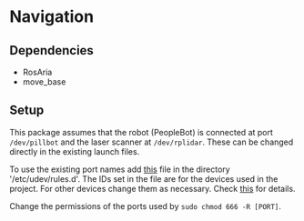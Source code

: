 # Navigation

## Dependencies

- RosAria
- move_base

## Setup
This package assumes that the robot (PeopleBot) is connected at port `/dev/pillbot` and the laser scanner at `/dev/rplidar`. These can be changed directly in the existing launch files.

To use the existing port names add [this](../../ros-independent/99-usb-serial.rules) file in the directory '/etc/udev/rules.d'. The IDs set in the file are for the devices used in the project. For other devices change them as necessary. Check [this](http://hintshop.ludvig.co.nz/show/persistent-names-usb-serial-devices/) for details. 

Change the permissions of the ports used by `sudo chmod 666 -R [PORT]`.